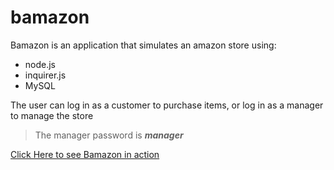 # bamazon


Bamazon is an application that simulates an amazon store using:
  * node.js
  * inquirer.js
  * MySQL

The user can log in as a customer to purchase items,
or log in as a manager to manage the store
> The manager password is **_manager_**

[Click Here to see Bamazon in action](https://drive.google.com/file/d/1N8KArVoDSmBI40HhTv3hneMa-T184du4/view)

